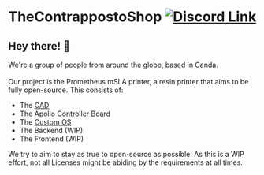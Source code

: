 # TheContrappostoShop [![Discord Link](https://discordapp.com/api/guilds/881628699500359731/widget.png?style=shield)](https://discord.gg/GFUn9gwRsj)
## Hey there! 👋
We're a group of people from around the globe, based in Canda.
<br><br>
Our project is the Prometheus mSLA printer, a resin printer that aims to be fully open-source.
This consists of:
- The [CAD](https://github.com/TheContrappostoShop/Prometheus-MSLA)
- The [Apollo Controller Board](https://github.com/TheContrappostoShop/Apollo)
- The [Custom OS](https://github.com/TheContrappostoShop/PrometheusOS)
- The Backend (WIP)
- The Frontend (WIP)

We try to aim to stay as true to open-source as possible! As this is a WIP effort,
not all Licenses might be abiding by the requirements at all times.
